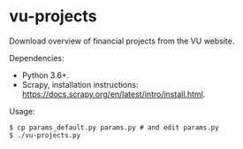 # vu-projects

Download overview of financial projects from the VU website.

Dependencies:
* Python 3.6+.
* Scrapy, installation instructions: https://docs.scrapy.org/en/latest/intro/install.html.

Usage:

```shell
$ cp params_default.py params.py # and edit params.py
$ ./vu-projects.py
```